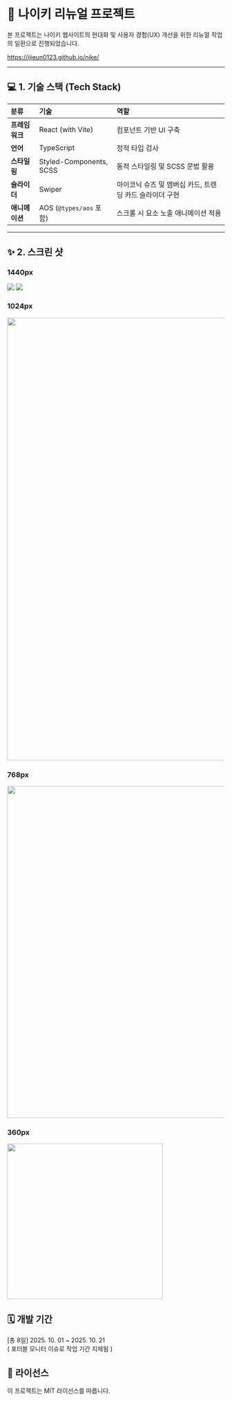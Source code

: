 # 🚀 나이키 리뉴얼 프로젝트

본 프로젝트는 나이키 웹사이트의 현대화 및 사용자 경험(UX) 개선을 위한 리뉴얼 작업의 일환으로 진행되었습니다.

https://ijieun0123.github.io/nike/

---

## 💻 1. 기술 스택 (Tech Stack)

| 분류           | 기술                    | 역할                                                    |
| :------------- | :---------------------- | :------------------------------------------------------ |
| **프레임워크** | React (with Vite)       | 컴포넌트 기반 UI 구축                                   |
| **언어**       | TypeScript              | 정적 타입 검사                                          |
| **스타일링**   | Styled-Components, SCSS | 동적 스타일링 및 SCSS 문법 활용                         |
| **슬라이더**   | Swiper                  | 아이코닉 슈즈 및 멤버십 카드, 트렌딩 카드 슬라이더 구현 |
| **애니메이션** | AOS (`@types/aos` 포함) | 스크롤 시 요소 노출 애니메이션 적용                     |

---

## ✨ 2. 스크린 샷

### 1440px

<img src="public/img/nike_video.gif" />
<img src="public/img/nike_1920.png" />

### 1024px

<img src="public/img/nike_1024.png" width="1024" />

### 768px

<img src="public/img/nike_768.png" width="768" />

### 360px

<img src="public/img/nike_360.png" width="360" />

## 🗓️ 개발 기간

[총 8일] 2025. 10. 01 ~ 2025. 10. 21 <br/>
( 포터블 모니터 이슈로 작업 기간 지체됨 )

## 📄 라이선스

이 프로젝트는 MIT 라이선스를 따릅니다.
